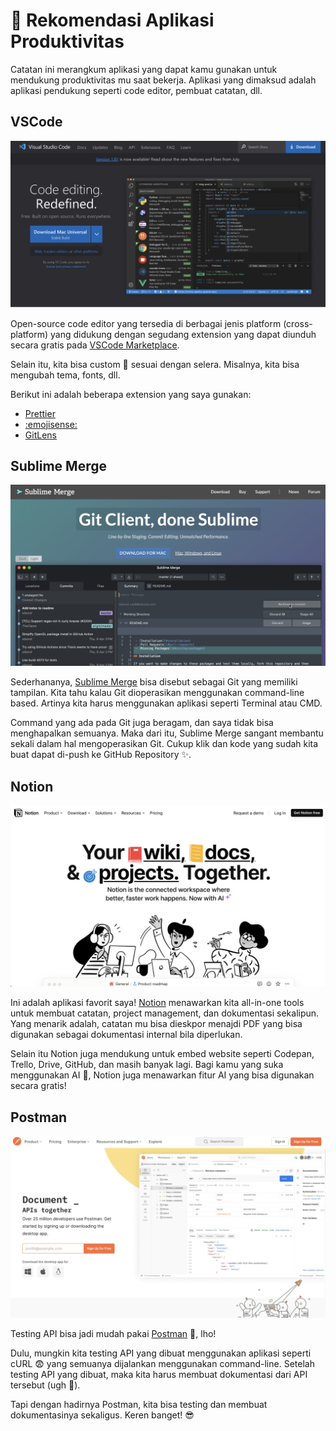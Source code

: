 # 🧰 Rekomendasi Aplikasi Produktivitas

Catatan ini merangkum aplikasi yang dapat kamu gunakan untuk mendukung
produktivitas mu saat bekerja. Aplikasi yang dimaksud adalah aplikasi pendukung
seperti code editor, pembuat catatan, dll.

## VSCode

![VSCode Cover](../../assets/img/rekomendasi-aplikasi-produktivitas/vscode-cover.png)

Open-source code editor yang tersedia di berbagai jenis platform
(cross-platform) yang didukung dengan segudang extension yang dapat diunduh
secara gratis pada [VSCode Marketplace](https://marketplace.visualstudio.com/vscode).

Selain itu, kita bisa custom 💅 sesuai dengan selera. Misalnya, kita bisa
mengubah tema, fonts, dll.

Berikut ini adalah beberapa extension yang saya gunakan:

- [Prettier](https://marketplace.visualstudio.com/items?itemName=esbenp.prettier-vscode)
- [:emojisense:](https://marketplace.visualstudio.com/items?itemName=bierner.emojisense)
- [GitLens](https://marketplace.visualstudio.com/items?itemName=eamodio.gitlens)

## Sublime Merge

![Sublime Merge Cover](../../assets/img/rekomendasi-aplikasi-produktivitas/sublime-merge-cover.png)

Sederhananya, [Sublime Merge](https://www.sublimemerge.com/) bisa disebut
sebagai Git yang memiliki tampilan. Kita tahu kalau Git dioperasikan menggunakan
command-line based. Artinya kita harus menggunakan aplikasi seperti Terminal
atau CMD.

Command yang ada pada Git juga beragam, dan saya tidak bisa menghapalkan
semuanya. Maka dari itu, Sublime Merge sangant membantu sekali dalam hal
mengoperasikan Git. Cukup klik dan kode yang sudah kita buat dapat di-push ke
GitHub Repository ✨.

## Notion

![Notion Cover](../../assets/img/rekomendasi-aplikasi-produktivitas/notion-cover.png)

Ini adalah aplikasi favorit saya! [Notion](https://www.notion.so/) menawarkan
kita all-in-one tools untuk membuat catatan, project management, dan dokumentasi
sekalipun. Yang menarik adalah, catatan mu bisa dieskpor menajdi PDF yang bisa
digunakan sebagai dokumentasi internal bila diperlukan.

Selain itu Notion juga mendukung untuk embed website seperti Codepan, Trello,
Drive, GitHub, dan masih banyak lagi. Bagi kamu yang suka menggunakan AI 🤖,
Notion juga menawarkan fitur AI yang bisa digunakan secara gratis!

## Postman

![Postman Cover](../../assets/img/rekomendasi-aplikasi-produktivitas/postman-cover.png)

Testing API bisa jadi mudah pakai [Postman](https://postman.com) 🚀, lho!

Dulu, mungkin kita testing API yang dibuat menggunakan aplikasi seperti cURL 😨
yang semuanya dijalankan menggunakan command-line. Setelah testing API yang
dibuat, maka kita harus membuat dokumentasi dari API tersebut (ugh 🫠).

Tapi dengan hadirnya Postman, kita bisa testing dan membuat dokumentasinya
sekaligus. Keren banget! 😎
